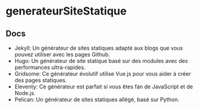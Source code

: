 # generateurSiteStatique

## Docs

- Jekyll: Un générateur de sites statiques adapté aux blogs que vous pouvez utiliser avec les pages Github.
- Hugo: Un générateur de site statique basé sur des modules avec des performances ultra-rapides.
- Gridsome: Ce générateur évolutif utilise Vue.js pour vous aider à créer des pages statiques.
- Eleventy: Ce générateur est parfait si vous êtes fan de JavaScript et de Node.js.
- Pelican: Un générateur de sites statiques allégé, basé sur Python.
